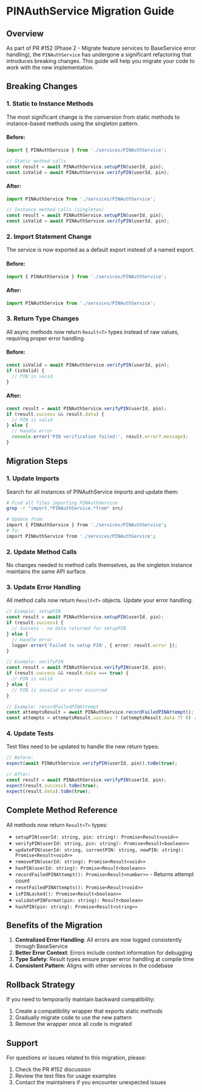 # PINAuthService Migration Guide

## Overview

As part of PR #152 (Phase 2 - Migrate feature services to BaseService error handling), the `PINAuthService` has undergone a significant refactoring that introduces breaking changes. This guide will help you migrate your code to work with the new implementation.

## Breaking Changes

### 1. Static to Instance Methods

The most significant change is the conversion from static methods to instance-based methods using the singleton pattern.

#### Before:

```typescript
import { PINAuthService } from './services/PINAuthService';

// Static method calls
const result = await PINAuthService.setupPIN(userId, pin);
const isValid = await PINAuthService.verifyPIN(userId, pin);
```

#### After:

```typescript
import PINAuthService from './services/PINAuthService';

// Instance method calls (singleton)
const result = await PINAuthService.setupPIN(userId, pin);
const isValid = await PINAuthService.verifyPIN(userId, pin);
```

### 2. Import Statement Change

The service is now exported as a default export instead of a named export.

#### Before:

```typescript
import { PINAuthService } from './services/PINAuthService';
```

#### After:

```typescript
import PINAuthService from './services/PINAuthService';
```

### 3. Return Type Changes

All async methods now return `Result<T>` types instead of raw values, requiring proper error handling.

#### Before:

```typescript
const isValid = await PINAuthService.verifyPIN(userId, pin);
if (isValid) {
  // PIN is valid
}
```

#### After:

```typescript
const result = await PINAuthService.verifyPIN(userId, pin);
if (result.success && result.data) {
  // PIN is valid
} else {
  // Handle error
  console.error('PIN verification failed:', result.error?.message);
}
```

## Migration Steps

### 1. Update Imports

Search for all instances of PINAuthService imports and update them:

```bash
# Find all files importing PINAuthService
grep -r "import.*PINAuthService.*from" src/

# Update from:
import { PINAuthService } from './services/PINAuthService';
# To:
import PINAuthService from './services/PINAuthService';
```

### 2. Update Method Calls

No changes needed to method calls themselves, as the singleton instance maintains the same API surface.

### 3. Update Error Handling

All method calls now return `Result<T>` objects. Update your error handling:

```typescript
// Example: setupPIN
const result = await PINAuthService.setupPIN(userId, pin);
if (result.success) {
  // Success - no data returned for setupPIN
} else {
  // Handle error
  logger.error('Failed to setup PIN', { error: result.error });
}

// Example: verifyPIN
const result = await PINAuthService.verifyPIN(userId, pin);
if (result.success && result.data === true) {
  // PIN is valid
} else {
  // PIN is invalid or error occurred
}

// Example: recordFailedPINAttempt
const attemptsResult = await PINAuthService.recordFailedPINAttempt();
const attempts = attemptsResult.success ? (attemptsResult.data ?? 0) : 0;
```

### 4. Update Tests

Test files need to be updated to handle the new return types:

```typescript
// Before:
expect(await PINAuthService.verifyPIN(userId, pin)).toBe(true);

// After:
const result = await PINAuthService.verifyPIN(userId, pin);
expect(result.success).toBe(true);
expect(result.data).toBe(true);
```

## Complete Method Reference

All methods now return `Result<T>` types:

- `setupPIN(userId: string, pin: string): Promise<Result<void>>`
- `verifyPIN(userId: string, pin: string): Promise<Result<boolean>>`
- `updatePIN(userId: string, currentPIN: string, newPIN: string): Promise<Result<void>>`
- `removePIN(userId: string): Promise<Result<void>>`
- `hasPIN(userId: string): Promise<Result<boolean>>`
- `recordFailedPINAttempt(): Promise<Result<number>>` - Returns attempt count
- `resetFailedPINAttempts(): Promise<Result<void>>`
- `isPINLocked(): Promise<Result<boolean>>`
- `validatePINFormat(pin: string): Result<boolean>`
- `hashPIN(pin: string): Promise<Result<string>>`

## Benefits of the Migration

1. **Centralized Error Handling**: All errors are now logged consistently through BaseService
2. **Better Error Context**: Errors include context information for debugging
3. **Type Safety**: Result<T> types ensure proper error handling at compile time
4. **Consistent Pattern**: Aligns with other services in the codebase

## Rollback Strategy

If you need to temporarily maintain backward compatibility:

1. Create a compatibility wrapper that exports static methods
2. Gradually migrate code to use the new pattern
3. Remove the wrapper once all code is migrated

## Support

For questions or issues related to this migration, please:

1. Check the PR #152 discussion
2. Review the test files for usage examples
3. Contact the maintainers if you encounter unexpected issues
